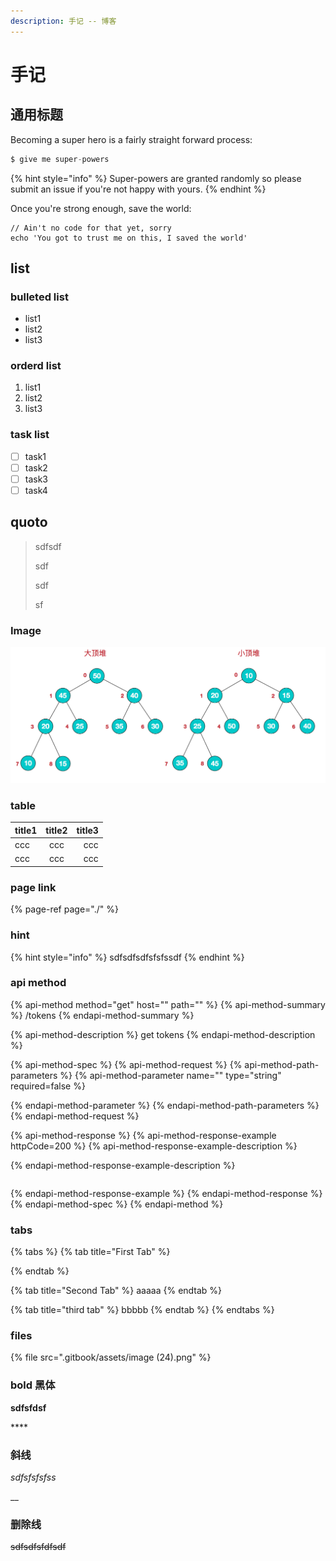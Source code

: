 ```yaml
---
description: 手记 -- 博客
---
```


# 手记

## 通用标题

Becoming a super hero is a fairly straight forward process:

```go
$ give me super-powers
```

{% hint style="info" %}
 Super-powers are granted randomly so please submit an issue if you're not happy with yours.
{% endhint %}

Once you're strong enough, save the world:

```
// Ain't no code for that yet, sorry
echo 'You got to trust me on this, I saved the world'
```



## list

### bulleted list

* list1
* list2
* list3

### orderd list

1. list1
2. list2
3. list3

### task list

* [ ] task1
* [ ] task2
* [ ] task3
* [ ] task4

## quoto

> sdfsdf
>
> sdf
>
> sdf
>
> sf

### Image

![](.gitbook/assets/image%20%2815%29.png)

### table

| title1 | title2 | title3 |
| :--- | :---: | ---: |
| ccc | ccc | ccc |
| ccc | ccc | ccc |

### page link

{% page-ref page="./" %}

### hint

{% hint style="info" %}
sdfsdfsdfsfsfssdf
{% endhint %}

### api method

{% api-method method="get" host="" path="" %}
{% api-method-summary %}
/tokens
{% endapi-method-summary %}

{% api-method-description %}
get tokens
{% endapi-method-description %}

{% api-method-spec %}
{% api-method-request %}
{% api-method-path-parameters %}
{% api-method-parameter name="" type="string" required=false %}

{% endapi-method-parameter %}
{% endapi-method-path-parameters %}
{% endapi-method-request %}

{% api-method-response %}
{% api-method-response-example httpCode=200 %}
{% api-method-response-example-description %}

{% endapi-method-response-example-description %}

```

```
{% endapi-method-response-example %}
{% endapi-method-response %}
{% endapi-method-spec %}
{% endapi-method %}

### tabs

{% tabs %}
{% tab title="First Tab" %}

{% endtab %}

{% tab title="Second Tab" %}
aaaaa
{% endtab %}

{% tab title="third tab" %}
bbbbb
{% endtab %}
{% endtabs %}

### files

{% file src=".gitbook/assets/image \(24\).png" %}



### bold 黑体

**sdfsfdsf**

\*\*\*\*

### 斜线

_sdfsfsfsfss_

\_\_

### 删除线

~~sdfsdfsfdfsdf~~

